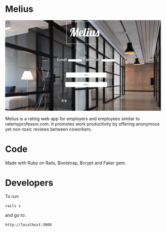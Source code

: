 # Melius
<img src="melius.jpg">

Melius is a rating web app for employers and employees similar to ratemyprofessor.com. It promotes work productivity by offering anonymous yet non-toxic reviews between coworkers.

# Code
Made with Ruby on Rails, Bootstrap, Bcrypt and Faker gem.

# Developers

To run:
```
rails s 
```
and go to: 
```
http://localhost:3000
```

